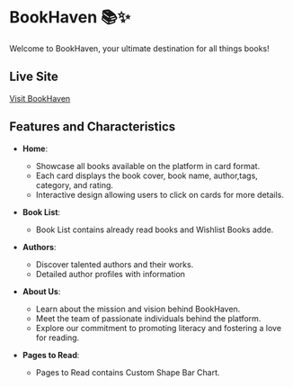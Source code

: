 # BookHaven 📚✨

Welcome to BookHaven, your ultimate destination for all things books!

## Live Site

[Visit BookHaven](https://www.bookhaven.com)

## Features and Characteristics

- **Home**:
  - Showcase all books available on the platform in card format.
  - Each card displays the book cover, book name, author,tags, category, and rating.
  - Interactive design allowing users to click on cards for more details.

- **Book List**:
  - Book List contains already read books and Wishlist Books adde.

- **Authors**:
  - Discover talented authors and their works.
  - Detailed author profiles with information


- **About Us**:
  - Learn about the mission and vision behind BookHaven.
  - Meet the team of passionate individuals behind the platform.
  - Explore our commitment to promoting literacy and fostering a love for reading.

- **Pages to Read**:
  - Pages to Read contains Custom Shape Bar Chart.